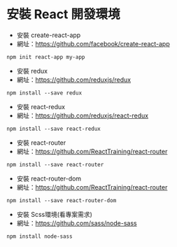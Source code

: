 # 安裝 React 開發環境

- 安裝 create-react-app
- 網址：https://github.com/facebook/create-react-app
```
npm init react-app my-app
```

- 安裝 redux
- 網址：https://github.com/reduxjs/redux
```
npm install --save redux
```

-  安裝 react-redux
- 網址：https://github.com/reduxjs/react-redux
```
npm install --save react-redux
```

- 安裝 react-router
- 網址：https://github.com/ReactTraining/react-router
```
npm install --save react-router
```

- 安裝 react-router-dom
- 網址：https://github.com/ReactTraining/react-router
```
npm install --save react-router-dom
```

- 安裝 Scss環境(看專案需求)
- 網址：https://github.com/sass/node-sass
```
npm install node-sass
```